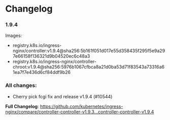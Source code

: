 # Changelog

### 1.9.4

Images:

* registry.k8s.io/ingress-nginx/controller:v1.9.4@sha256:5b161f051d017e55d358435f295f5e9a297e66158f136321d9b04520ec6c48a3
* registry.k8s.io/ingress-nginx/controller-chroot:v1.9.4@sha256:5976b1067cfbca8a21d0ba53d71f83543a73316a61ea7f7e436d6cf84ddf9b26

### All changes:

* Cherry pick fcgi fix and release v1.9.4 (#10544)

**Full Changelog**: https://github.com/kubernetes/ingress-nginx/compare/controller-controller-v1.9.3...controller-controller-v1.9.4
